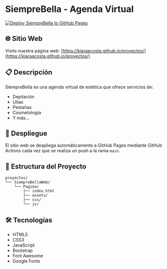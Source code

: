 # SiempreBella - Agenda Virtual

[![Deploy SiempreBella to GitHub Pages](https://github.com/kiaraacosta/proyectos/actions/workflows/deploy-github-pages.yml/badge.svg)](https://github.com/kiaraacosta/proyectos/actions/workflows/deploy-github-pages.yml)

## 🌐 Sitio Web

Visita nuestra página web: [https://kiaraacosta.github.io/proyectos/](https://kiaraacosta.github.io/proyectos/)

## 📋 Descripción

SiempreBella es una agenda virtual de estética que ofrece servicios de:
- Depilación
- Uñas
- Pestañas
- Cosmetología
- Y más...

## 🚀 Despliegue

El sitio web se despliega automáticamente a GitHub Pages mediante GitHub Actions cada vez que se realiza un push a la rama `main`.

## 📁 Estructura del Proyecto

```
proyectos/
└── SiempreBellaWeb/
    └── Pagina/
        ├── index.html
        ├── assets/
        ├── css/
        └── js/
```

## 🛠️ Tecnologías

- HTML5
- CSS3
- JavaScript
- Bootstrap
- Font Awesome
- Google Fonts
